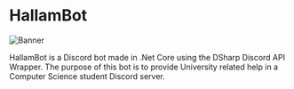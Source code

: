 # HallamBot
![Banner](https://i.imgur.com/3FhRK9t.jpg)

HallamBot is a Discord bot made in .Net Core using the DSharp Discord API Wrapper. 
The purpose of this bot is to provide University related help in a Computer Science student Discord server.
